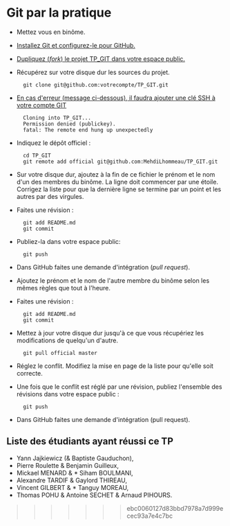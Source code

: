Git par la pratique
===================

* Mettez vous en binôme.
* [Installez Git et configurez-le pour GitHub.](http://help.github.com/set-up-git-redirect/)
* [Dupliquez (*fork*) le projet TP_GIT dans votre espace public.](https://help.github.com/articles/fork-a-repo)
* Récupérez sur votre disque dur les sources du projet.

        git clone git@github.com:votrecompte/TP_GIT.git

* [En cas d'erreur (message ci-dessous), il faudra ajouter une clé SSH à votre compte GIT](https://help.github.com/articles/generating-ssh-keys) 
	
		Cloning into TP_GIT...
		Permission denied (publickey).
		fatal: The remote end hung up unexpectedly

* Indiquez le dépôt officiel :

        cd TP_GIT
        git remote add official git@github.com:MehdiLhommeau/TP_GIT.git 

* Sur votre disque dur, ajoutez à la fin de ce fichier le prénom et le nom d'un des membres du binôme. La ligne doit commencer par une étoile. Corrigez la liste pour que la dernière ligne se termine par un point et les autres par des virgules.
* Faites une révision :

        git add README.md
        git commit

* Publiez-la dans votre espace public:

        git push

* Dans GitHub faites une demande d'intégration (*pull request*). 
* Ajoutez le prénom et le nom de l'autre membre du binôme selon les mêmes règles que tout à l'heure.
* Faites une révision :

        git add README.md
        git commit

* Mettez à jour votre disque dur jusqu'à ce que vous récupériez les modifications de quelqu'un d'autre.

        git pull official master

* Réglez le conflit. Modifiez la mise en page de la liste pour qu'elle soit correcte.
* Une fois que le conflit est réglé par une révision, publiez l'ensemble des révisions dans votre espace public :

        git push

* Dans GitHub faites une demande d'intégration (pull request).

Liste des étudiants ayant réussi ce TP
--------------------------------------
* Yann Jajkiewicz (& Baptiste Gauduchon),
* Pierre Roulette & Benjamin Guilleux,
* Mickael MENARD & * Siham BOULMANI,
* Alexandre TARDIF & Gaylord THIREAU,
* Vincent GILBERT & * Tanguy MOREAU,
* Thomas POHU & Antoine SECHET & Arnaud PIHOURS.


>>>>>>> ebc0060127d83bbd7978a7d999ecec93a7e4c7bc


